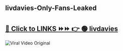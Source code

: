 
 ## livdavies-Only-Fans-Leaked

# <h2><a href="https://clipsfans.com/livdavies&ref=git">🔗 Click to LINKS ⏩⏩ 👉 🟢 livdavies </a></h2>

<a href="https://clipsfans.com/livdavies&ref=git" rel="nofollow" data-target="animated-image.originalLink"><img src="https://i.ibb.co.com/xMMVF88/686577567.gif" alt="Viral Video Original" style="max-width: 100%; display: inline-block;" data-target="animated-image.originalImage"></a>
